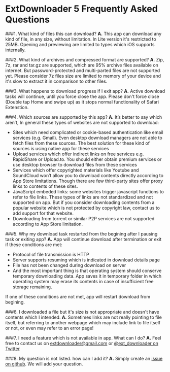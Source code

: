 # ExtDownloader 5 Frequently Asked Questions

###1. What kind of files this can download?
**A.** This app can download any kind of file, in any size, without limitation. In Lite version it's restricted to 25MB. Opening and previewing are limited to types which iOS supports internally.

###2. What kind of archives and compressed format are supported?
**A.** Zip, 7z, rar and tar.gz are supported, which are 95% archive files available on internet. But password-protected and multi-parted files are not supported yet. Please consider 7z files size are limited to memory of your device and it's slow to extract it in comparison to other files.

###3. What happens to download progress if I exit app?
**A.** Active download tasks will continue, until you force close the app. Please don't force close (Double tap Home and swipe up) as it stops normal functionality of Safari Extenstion.

###4. Which sources are supported by this app?
**A.** It’s better to say which aren’t, In general these types of websites are not supported to download:
* Sites which need complicated or cookie-based authentication like email services  (e.g. Gmail). Even desktop download managers are not able to fetch files from these sources. The best solution for these kind of sources is using native app for these services
* Upload services which offer indirect links on free services e.g. RapidShare or Upload.to. You should either obtain premium services or use desktop browser to download files from these services
* Services which offer copyrighted materials like Youtube and SoundCloud won’t allow you to download contents directly according to App Store limitations. Though there are few third-party sites offer proxy links to contents of these sites.
* JavaScript embeded links: some websites trigger javascript functions to refer to file links. These types of links are not standardized and not supported on app. But if you consider downloading contents from a popular website which is not protected by copyright law, contact us to add support for that website.
* Downloading from torrent or similar P2P services are not supported according to App Store limitation.

###5. Why my download task restarted from the begining after I pausing task or exiting app?
**A.** App will continue download after termination or exit if these conditions are met:
* Protocol of file transmission is HTTP
* Server supports resuming which is indicated in download details page
* File has not been changed during download on server
* And the most important thing is that operating system should conserve temporary downloading data. App saves it in temporary folder in which operating system may erase its contents in case of insufficient free storage remaining.

If one of these conditions are not met, app will restart download from begining.

###6. I downloaded a file but it's size is not appropriate and doesn't have contents which I intended.
**A.** Sometimes links are not really pointing to file itself, but referring to another webpage which may include link to file itself or not, or even may refer to an error page!

###7. I need a feature which is not available in app. What can I do?
**A.** Feel free to contact us on extdownloader@gmail.com or [@ext_downloader on Twitter](http://twitter.com/ext_downloader)

###8. My question is not listed. how can I add it?
**A.** Simply create an [issue on github](https://github.com/amosavian/ExtDownloader/issues). We will add your question.

